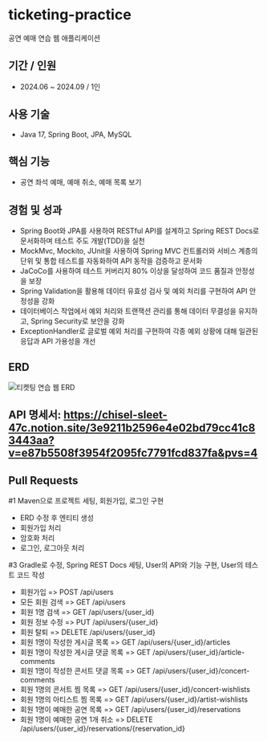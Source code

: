 # ticketing-practice
공연 예매 연습 웹 애플리케이션

## 기간 / 인원
- 2024.06 ~ 2024.09 / 1인

## 사용 기술
- Java 17, Spring Boot, JPA, MySQL

## 핵심 기능
- 공연 좌석 예매, 예매 취소, 예매 목록 보기

## 경험 및 성과
- Spring Boot와 JPA를 사용하여 RESTful API를 설계하고 Spring REST Docs로 문서화하며 테스트 주도 개발(TDD)을 실천
- MockMvc, Mockito, JUnit을 사용하여 Spring MVC 컨트롤러와 서비스 계층의 단위 및 통합 테스트를 자동화하여 API 동작을 검증하고 문서화
- JaCoCo를 사용하여 테스트 커버리지 80% 이상을 달성하여 코드 품질과 안정성을 보장
- Spring Validation을 활용해 데이터 유효성 검사 및 예외 처리를 구현하여 API 안정성을 강화
- 데이터베이스 작업에서 예외 처리와 트랜잭션 관리를 통해 데이터 무결성을 유지하고, Spring Security로 보안을 강화
- ExceptionHandler로 글로벌 예외 처리를 구현하여 각종 예외 상황에 대해 일관된 응답과 API 가용성을 개선

## ERD 
![티켓팅 연습 웹 ERD](https://github.com/user-attachments/assets/7817fa2b-f31d-4095-9bd0-83e852542dce)

## API 명세서: https://chisel-sleet-47c.notion.site/3e9211b2596e4e02bd79cc41c83443aa?v=e87b5508f3954f2095fc7791fcd837fa&pvs=4

## Pull Requests

#1 Maven으로 프로젝트 세팅, 회원가입, 로그인 구현
- ERD 수정 후 엔티티 생성
- 회원가입 처리
- 암호화 처리
- 로그인, 로그아웃 처리

#3 Gradle로 수정, Spring REST Docs 세팅, User의 API와 기능 구현, User의 테스트 코드 작성
- 회원가입 => POST /api/users
- 모든 회원 검색 => GET /api/users
- 회원 1명 검색 => GET /api/users/{user_id}
- 회원 정보 수정 => PUT /api/users/{user_id}
- 회원 탈퇴 => DELETE /api/users/{user_id}
- 회원 1명이 작성한 게시글 목록 => GET /api/users/{user_id}/articles
- 회원 1명이 작성한 게시글 댓글 목록 => GET /api/users/{user_id}/article-comments
- 회원 1명이 작성한 콘서트 댓글 목록 => GET /api/users/{user_id}/concert-comments
- 회원 1명의 콘서트 찜 목록 => GET /api/users/{user_id}/concert-wishlists
- 회원 1명의 아티스트 찜 목록 => GET /api/users/{user_id}/artist-wishlists
- 회원 1명이 예매한 공연 목록 => GET /api/users/{user_id}/reservations
- 회원 1명이 예매한 공연 1개 취소 => DELETE /api/users/{user_id}/reservations/{reservation_id}

